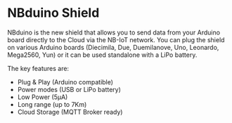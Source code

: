 # NBduino Shield

NBduino is the new shield that allows you to send data from your Arduino board directly to the Cloud via the NB-IoT network. You can plug the shield on various Arduino boards (Diecimila, Due, Duemilanove, Uno, Leonardo, Mega2560, Yun) or it can be used standalone with a LiPo battery.

The key features are:
- Plug & Play (Arduino compatible)
- Power modes (USB or LiPo battery)
- Low Power (5µA)
- Long range (up to 7Km)
- Cloud Storage (MQTT Broker ready)
